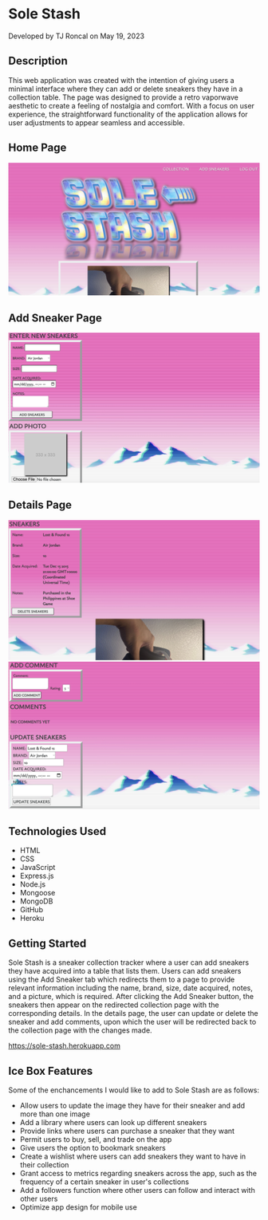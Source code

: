 # Sole Stash
Developed by TJ Roncal on May 19, 2023

## Description
This web application was created with the intention of giving users a minimal interface where they can add or delete sneakers they have in a collection table. The page was designed to provide a retro vaporwave aesthetic to create a feeling of nostalgia and comfort. With a focus on user experience, the straightforward functionality of the application allows for user adjustments to appear seamless and accessible.   

## Home Page
![](https://github.com/gambitpolizei-ga/sole-stash/blob/main/public/images/screenshot-homepage.png)

## Add Sneaker Page
![](https://github.com/gambitpolizei-ga/sole-stash/blob/main/public/images/screenshot-add-sneaker-one.png)

## Details Page
![](https://github.com/gambitpolizei-ga/sole-stash/blob/main/public/images/screenshot-details-one.png)
![](https://github.com/gambitpolizei-ga/sole-stash/blob/main/public/images/screenshot-details-two.png)

## Technologies Used
* HTML
* CSS
* JavaScript
* Express.js
* Node.js
* Mongoose
* MongoDB
* GitHub
* Heroku

## Getting Started
Sole Stash is a sneaker collection tracker where a user can add sneakers they have acquired into a table that lists them. Users can add sneakers using the Add Sneaker tab which redirects them to a page to provide relevant information including the name, brand, size, date acquired, notes, and a picture, which is required. After clicking the Add Sneaker button, the sneakers then appear on the redirected collection page with the corresponding details. In the details page, the user can update or delete the sneaker and add comments, upon which the user will be redirected back to the collection page with the changes made. 

https://sole-stash.herokuapp.com

## Ice Box Features
Some of the enchancements I would like to add to Sole Stash are as follows:
* Allow users to update the image they have for their sneaker and add more than one image
* Add a library where users can look up different sneakers
* Provide links where users can purchase a sneaker that they want
* Permit users to buy, sell, and trade on the app
* Give users the option to bookmark sneakers
* Create a wishlist where users can add sneakers they want to have in their collection
* Grant access to metrics regarding sneakers across the app, such as the frequency of a certain sneaker in user's collections
* Add a followers function where other users can follow and interact with other users
* Optimize app design for mobile use
